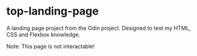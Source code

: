 # top-landing-page
A landing page project from the Odin project. Designed to test my HTML, CSS and Flexbox knowledge.

Note: This page is not interactable!